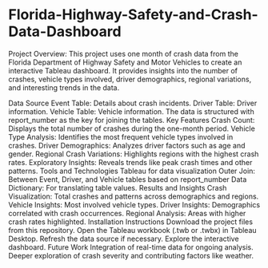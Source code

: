 # Florida-Highway-Safety-and-Crash-Data-Dashboard
Project Overview:
This project uses one month of crash data from the Florida Department of Highway Safety and Motor Vehicles to create an interactive Tableau dashboard. It provides insights into the number of crashes, vehicle types involved, driver demographics, regional variations, and interesting trends in the data.

Data Source
Event Table: Details about crash incidents.
Driver Table: Driver information.
Vehicle Table: Vehicle information.
The data is structured with report_number as the key for joining the tables.
Key Features
Crash Count: Displays the total number of crashes during the one-month period.
Vehicle Type Analysis: Identifies the most frequent vehicle types involved in crashes.
Driver Demographics: Analyzes driver factors such as age and gender.
Regional Crash Variations: Highlights regions with the highest crash rates.
Exploratory Insights: Reveals trends like peak crash times and other patterns.
Tools and Technologies
Tableau for data visualization
Outer Join: Between Event, Driver, and Vehicle tables based on report_number
Data Dictionary: For translating table values.
Results and Insights
Crash Visualization: Total crashes and patterns across demographics and regions.
Vehicle Insights: Most involved vehicle types.
Driver Insights: Demographics correlated with crash occurrences.
Regional Analysis: Areas with higher crash rates highlighted.
Installation Instructions
Download the project files from this repository.
Open the Tableau workbook (.twb or .twbx) in Tableau Desktop.
Refresh the data source if necessary.
Explore the interactive dashboard.
Future Work
Integration of real-time data for ongoing analysis.
Deeper exploration of crash severity and contributing factors like weather.
